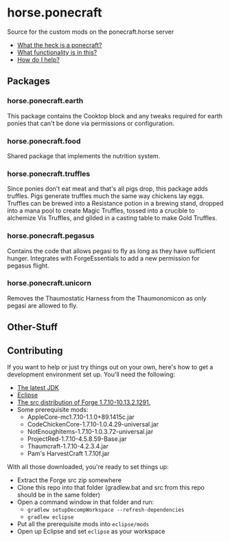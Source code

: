 # horse.ponecraft
Source for the custom mods on the ponecraft.horse server
* [What the heck is a ponecraft?](http://mlpg.co/v/res/2540.html)
* [What functionality is in this?](#packages)
* [How do I help?](#contributing)

## Packages
### horse.ponecraft.earth
This package contains the Cooktop block and any tweaks required for earth ponies that can't be done via permissions or configuration.

### horse.ponecraft.food
Shared package that implements the nutrition system.

### horse.ponecraft.truffles
Since ponies don't eat meat and that's all pigs drop, this package adds truffles. Pigs generate truffles much the same way chickens lay eggs. Truffles can be brewed into a Resistance potion in a brewing stand, dropped into a mana pool to create Magic Truffles, tossed into a crucible to alchemize Vis Truffles, and gilded in a casting table to make Gold Truffles.

### horse.ponecraft.pegasus
Contains the code that allows pegasi to fly as long as they have sufficient hunger. Integrates with ForgeEssentials to add a new permission for pegasus flight.

### horse.ponecraft.unicorn
Removes the Thaumostatic Harness from the Thaumonomicon as only pegasi are allowed to fly.

## Other-Stuff

## Contributing
If you want to help or just try things out on your own, here's how to get a development environment set up. You'll need the following:
* [The latest JDK](http://www.oracle.com/technetwork/java/javase/downloads/index.html)
* [Eclipse](https://www.eclipse.org/downloads/)
* [The src distribution of Forge 1.7.10-10.13.2.1291.](http://files.minecraftforge.net/maven/net/minecraftforge/forge/1.7.10-10.13.2.1291/forge-1.7.10-10.13.2.1291-src.zip)
* Some prerequisite mods:
  * AppleCore-mc1.7.10-1.1.0+89.1415c.jar
  * CodeChickenCore-1.7.10-1.0.4.29-universal.jar
  * NotEnoughItems-1.7.10-1.0.3.72-universal.jar
  * ProjectRed-1.7.10-4.5.8.59-Base.jar
  * Thaumcraft-1.7.10-4.2.3.4.jar
  * Pam's HarvestCraft 1.7.10f.jar

With all those downloaded, you're ready to set things up:
* Extract the Forge src zip somewhere
* Clone this repo into that folder (gradlew.bat and src from this repo should be in the same folder)
* Open a command window in that folder and run:
  * ```gradlew setupDecompWorkspace --refresh-dependencies```
  * ```gradlew eclipse```
* Put all the prerequisite mods into ```eclipse/mods```
* Open up Eclipse and set ```eclipse``` as your workspace